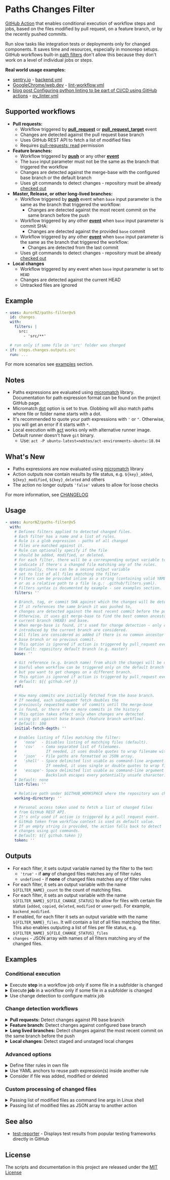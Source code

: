 # Paths Changes Filter

[GitHub Action](https://github.com/features/actions) that enables conditional execution of workflow steps and jobs, based on the files modified by pull request, on a feature
branch, or by the recently pushed commits.

Run slow tasks like integration tests or deployments only for changed components. It saves time and resources, especially in monorepo setups.
GitHub workflows built-in [path filters](https://docs.github.com/en/actions/reference/workflow-syntax-for-github-actions#onpushpull_requestpaths)
don't allow this because they don't work on a level of individual jobs or steps.

**Real world usage examples:**

- [sentry.io](https://sentry.io/) - [backend.yml](https://github.com/getsentry/sentry/blob/2ebe01feab863d89aa7564e6d243b6d80c230ddc/.github/workflows/backend.yml#L36)
- [GoogleChrome/web.dev](https://web.dev/) - [lint-workflow.yml](https://github.com/GoogleChrome/web.dev/blob/3a57b721e7df6fc52172f676ca68d16153bda6a3/.github/workflows/lint-workflow.yml#L26)
- [blog post Configuring python linting to be part of CI/CD using GitHub actions](https://dev.to/freshbooks/configuring-python-linting-to-be-part-of-cicd-using-github-actions-1731#what-files-does-it-run-against) - [py_linter.yml](https://github.com/iamtodor/demo-github-actions-python-linter-configuration/blob/main/.github/workflows/py_linter.yml#L31)

## Supported workflows

- **Pull requests:**
  - Workflow triggered by **[pull_request](https://docs.github.com/en/actions/reference/events-that-trigger-workflows#pull_request)**
    or **[pull_request_target](https://docs.github.com/en/actions/reference/events-that-trigger-workflows#pull_request_target)** event
  - Changes are detected against the pull request base branch
  - Uses GitHub REST API to fetch a list of modified files
  - Requires [pull-requests: read](https://docs.github.com/en/actions/using-jobs/assigning-permissions-to-jobs) permission
- **Feature branches:**
  - Workflow triggered by **[push](https://docs.github.com/en/actions/reference/events-that-trigger-workflows#push)**
    or any other **[event](https://docs.github.com/en/free-pro-team@latest/actions/reference/events-that-trigger-workflows)**
  - The `base` input parameter must not be the same as the branch that triggered the workflow
  - Changes are detected against the merge-base with the configured base branch or the default branch
  - Uses git commands to detect changes - repository must be already [checked out](https://github.com/actions/checkout)
- **Master, Release, or other long-lived branches:**
  - Workflow triggered by **[push](https://docs.github.com/en/actions/reference/events-that-trigger-workflows#push)** event
    when `base` input parameter is the same as the branch that triggered the workflow:
    - Changes are detected against the most recent commit on the same branch before the push
  - Workflow triggered by any other **[event](https://docs.github.com/en/free-pro-team@latest/actions/reference/events-that-trigger-workflows)**
    when `base` input parameter is commit SHA:
    - Changes are detected against the provided `base` commit
  - Workflow triggered by any other **[event](https://docs.github.com/en/free-pro-team@latest/actions/reference/events-that-trigger-workflows)**
    when `base` input parameter is the same as the branch that triggered the workflow:
    - Changes are detected from the last commit
  - Uses git commands to detect changes - repository must be already [checked out](https://github.com/actions/checkout)
- **Local changes**
  - Workflow triggered by any event when `base` input parameter is set to `HEAD`
  - Changes are detected against the current HEAD
  - Untracked files are ignored

## Example

```yaml
- uses: AurorNZ/paths-filter@v5
  id: changes
  with:
    filters: |
      src:
        - 'src/**'

  # run only if some file in 'src' folder was changed
- if: steps.changes.outputs.src
  run: ...
```

For more scenarios see [examples](#examples) section.

## Notes

- Paths expressions are evaluated using [micromatch](https://github.com/micromatch/micromatch) library.
  Documentation for path expression format can be found on the project GitHub page.
- Micromatch [dot](https://github.com/micromatch/micromatch#options) option is set to true.
  Globbing will also match paths where file or folder name starts with a dot.
- It's recommended to quote your path expressions with `'` or `"`. Otherwise, you will get an error if it starts with `*`.
- Local execution with [act](https://github.com/nektos/act) works only with alternative runner image. Default runner doesn't have `git` binary.
  - Use: `act -P ubuntu-latest=nektos/act-environments-ubuntu:18.04`

## What's New

- Paths expressions are now evaluated using [micromatch](https://github.com/micromatch/micromatch) library
- Action outputs now contain results by file status, e.g. `${key}_added`, `${key}_modified`, `${key}_deleted` and others
- The action no longer outputs `'false'` values to allow for loose checks

For more information, see [CHANGELOG](https://github.com/AurorNZ/paths-filter/blob/master/CHANGELOG.md)

## Usage

```yaml
- uses: AurorNZ/paths-filter@v5
  with:
    # Defines filters applied to detected changed files.
    # Each filter has a name and a list of rules.
    # Rule is a glob expression - paths of all changed
    # files are matched against it.
    # Rule can optionally specify if the file
    # should be added, modified, or deleted.
    # For each filter, there will be a corresponding output variable to
    # indicate if there's a changed file matching any of the rules.
    # Optionally, there can be a second output variable
    # set to list of all files matching the filter.
    # Filters can be provided inline as a string (containing valid YAML document),
    # or as a relative path to a file (e.g.: .github/filters.yaml).
    # Filters syntax is documented by example - see examples section.
    filters: ''

    # Branch, tag, or commit SHA against which the changes will be detected.
    # If it references the same branch it was pushed to,
    # changes are detected against the most recent commit before the push.
    # Otherwise, it uses git merge-base to find the best common ancestor between
    # current branch (HEAD) and base.
    # When merge-base is found, it's used for change detection - only changes
    # introduced by the current branch are considered.
    # All files are considered as added if there is no common ancestor with
    # base branch or no previous commit.
    # This option is ignored if action is triggered by pull_request event.
    # Default: repository default branch (e.g. master)
    base: ''

    # Git reference (e.g. branch name) from which the changes will be detected.
    # Useful when workflow can be triggered only on the default branch (e.g. repository_dispatch event)
    # but you want to get changes on a different branch.
    # This option is ignored if action is triggered by pull_request event.
    # default: ${{ github.ref }}
    ref:

    # How many commits are initially fetched from the base branch.
    # If needed, each subsequent fetch doubles the
    # previously requested number of commits until the merge-base
    # is found, or there are no more commits in the history.
    # This option takes effect only when changes are detected
    # using git against base branch (feature branch workflow).
    # Default: 100
    initial-fetch-depth: ''

    # Enables listing of files matching the filter:
    #   'none'  - Disables listing of matching files (default).
    #   'csv'   - Coma separated list of filenames.
    #             If needed, it uses double quotes to wrap filename with unsafe characters.
    #   'json'  - File paths are formatted as JSON array.
    #   'shell' - Space delimited list usable as command-line argument list in Linux shell.
    #             If needed, it uses single or double quotes to wrap filename with unsafe characters.
    #   'escape'- Space delimited list usable as command-line argument list in Linux shell.
    #             Backslash escapes every potentially unsafe character.
    # Default: none
    list-files: ''

    # Relative path under $GITHUB_WORKSPACE where the repository was checked out.
    working-directory: ''

    # Personal access token used to fetch a list of changed files
    # from GitHub REST API.
    # It's only used if action is triggered by a pull request event.
    # GitHub token from workflow context is used as default value.
    # If an empty string is provided, the action falls back to detect
    # changes using git commands.
    # Default: ${{ github.token }}
    token: ''
```

## Outputs

- For each filter, it sets output variable named by the filter to the text:
  - `'true'` - if **any** of changed files matches any of filter rules
  - `undefined` - if **none** of changed files matches any of filter rules
- For each filter, it sets an output variable with the name `${FILTER_NAME}_count` to the count of matching files.
- For each filter, it sets an output variable with the name `${FILTER_NAME}_${FILE_CHANGE_STATUS}` to allow for files with certain file status (`added`, `copied`, `deleted`, `modified` or `unmerged`). For example, `backend_modified`.
- If enabled, for each filter it sets an output variable with the name `${FILTER_NAME}_files`. It will contain a list of all files matching the filter. This also enables outputing a list of files per file status, e.g. `${FILTER_NAME}_${FILE_CHANGE_STATUS}_files`
- `changes` - JSON array with names of all filters matching any of the changed files.

## Examples

### Conditional execution

<details>
  <summary>Execute <b>step</b> in a workflow job only if some file in a subfolder is changed</summary>

```yaml
jobs:
  tests:
    runs-on: ubuntu-latest
    steps:
      - uses: actions/checkout@v4
      - uses: AurorNZ/paths-filter@v5
        id: filter
        with:
          filters: |
            backend:
              - 'backend/**'
            frontend:
              - 'frontend/**'

      # run only if 'backend' files were changed
      - name: backend tests
        if: steps.filter.outputs.backend
        run: ...

      # run only if 'frontend' files were changed
      - name: frontend tests
        if: steps.filter.outputs.frontend
        run: ...

      # run if 'backend' or 'frontend' files were changed
      - name: e2e tests
        if: steps.filter.outputs.backend || steps.filter.outputs.frontend
        run: ...
```

</details>

<details>
  <summary>Execute <b>job</b> in a workflow only if some file in a subfolder is changed</summary>

```yml
jobs:
  # JOB to run change detection
  changes:
    runs-on: ubuntu-latest
    # Required permissions
    permissions:
      pull-requests: read
    # Set job outputs to values from filter step
    outputs:
      backend: ${{ steps.filter.outputs.backend }}
      frontend: ${{ steps.filter.outputs.frontend }}
    steps:
      # For pull requests it's not necessary to checkout the code
      - uses: AurorNZ/paths-filter@v5
        id: filter
        with:
          filters: |
            backend:
              - 'backend/**'
            frontend:
              - 'frontend/**'

  # JOB to build and test backend code
  backend:
    needs: changes
    if: ${{ needs.changes.outputs.backend }}
    runs-on: ubuntu-latest
    steps:
      - uses: actions/checkout@v4
      - ...

  # JOB to build and test frontend code
  frontend:
    needs: changes
    if: ${{ needs.changes.outputs.frontend }}
    runs-on: ubuntu-latest
    steps:
      - uses: actions/checkout@v4
      - ...
```

</details>

<details>
<summary>Use change detection to configure matrix job</summary>

```yaml
jobs:
  # JOB to run change detection
  changes:
    runs-on: ubuntu-latest
    # Required permissions
    permissions:
      pull-requests: read
    outputs:
      # Expose matched filters as job 'packages' output variable
      packages: ${{ steps.filter.outputs.changes }}
    steps:
      # For pull requests it's not necessary to checkout the code
      - uses: AurorNZ/paths-filter@v5
        id: filter
        with:
          filters: |
            package1: src/package1
            package2: src/package2

  # JOB to build and test each of modified packages
  build:
    needs: changes
    strategy:
      matrix:
        # Parse JSON array containing names of all filters matching any of changed files
        # e.g. ['package1', 'package2'] if both package folders contains changes
        package: ${{ fromJSON(needs.changes.outputs.packages) }}
    runs-on: ubuntu-latest
    steps:
      - uses: actions/checkout@v4
      - ...
```

</details>

### Change detection workflows

<details>
  <summary><b>Pull requests:</b> Detect changes against PR base branch</summary>

```yaml
on:
  pull_request:
    branches: # PRs to the following branches will trigger the workflow
      - master
      - develop
jobs:
  build:
    runs-on: ubuntu-latest
    # Required permissions
    permissions:
      pull-requests: read
    steps:
      - uses: actions/checkout@v4
      - uses: AurorNZ/paths-filter@v5
        id: filter
        with:
          filters: ... # Configure your filters
```

</details>

<details>
  <summary><b>Feature branch:</b> Detect changes against configured base branch</summary>

```yaml
on:
  push:
    branches: # Push to following branches will trigger the workflow
      - feature/**
jobs:
  build:
    runs-on: ubuntu-latest
    steps:
      - uses: actions/checkout@v4
        with:
          # This may save additional git fetch roundtrip if
          # merge-base is found within latest 20 commits
          fetch-depth: 20
      - uses: AurorNZ/paths-filter@v5
        id: filter
        with:
          base: develop # Change detection against merge-base with this branch
          filters: ... # Configure your filters
```

</details>

<details>
  <summary><b>Long lived branches:</b> Detect changes against the most recent commit on the same branch before the push</summary>

```yaml
on:
  push:
    branches: # Push to the following branches will trigger the workflow
      - master
      - develop
      - release/**
jobs:
  build:
    runs-on: ubuntu-latest
    steps:
      - uses: actions/checkout@v4
      - uses: AurorNZ/paths-filter@v5
        id: filter
        with:
          # Use context to get the branch where commits were pushed.
          # If there is only one long-lived branch (e.g. master),
          # you can specify it directly.
          # If it's not configured, the repository default branch is used.
          base: ${{ github.ref }}
          filters: ... # Configure your filters
```

</details>

<details>
  <summary><b>Local changes:</b> Detect staged and unstaged local changes</summary>

```yaml
on:
  push:
    branches: # Push to following branches will trigger the workflow
      - master
      - develop
      - release/**
jobs:
  build:
    runs-on: ubuntu-latest
    steps:
      - uses: actions/checkout@v4

        # Some action that modifies files tracked by git (e.g. code linter)
      - uses: johndoe/some-action@v1

        # Filter to detect which files were modified
        # Changes could be, for example, automatically committed
      - uses: AurorNZ/paths-filter@v5
        id: filter
        with:
          base: HEAD
          filters: ... # Configure your filters
```

</details>

### Advanced options

<details>
  <summary>Define filter rules in own file</summary>

```yaml
- uses: AurorNZ/paths-filter@v5
  id: filter
  with:
    # Path to file where filters are defined
    filters: .github/filters.yaml
```

</details>

<details>
  <summary>Use YAML anchors to reuse path expression(s) inside another rule</summary>

```yaml
- uses: AurorNZ/paths-filter@v5
  id: filter
  with:
    # &shared is YAML anchor,
    # *shared references previously defined anchor
    # src filter will match any path under common, config and src folders
    filters: |
      shared: &shared
        - common/**
        - config/**
      src:
        - *shared
        - src/**
```

</details>

<details>
  <summary>Consider if file was added, modified or deleted</summary>

```yaml
- uses: AurorNZ/paths-filter@v5
  id: filter
  with:
    filters: |
      files:
        - '**'

# Changed file can be 'added', 'modified', 'deleted', 'copied', 'unmerged',
- name: added tests
  if: steps.filter.outputs.files_added
  run: ...

- name: added or modified tests
  if: steps.filter.outputs.files_added || steps.filter.outputs.files_modified
  run: ...

- name: all changes
  if: steps.filter.outputs.files_added || steps.filter.outputs.files_modified || steps.filter.outputs.files_deleted
  run: ...
```

</details>

### Custom processing of changed files

<details>
  <summary>Passing list of modified files as command line args in Linux shell</summary>

```yaml
- uses: AurorNZ/paths-filter@v5
  id: filter
  with:
    # Enable listing of files matching each filter.
    # Paths to files will be available in `${FILTER_NAME}_files` output variable.
    # Paths will be escaped and space-delimited.
    # Output is usable as command-line argument list in Linux shell
    list-files: shell

    # In this example changed files will be checked by linter.
    filters: |
      markdown:
        - '*.md'

# It doesn't make sense to lint deleted files.
# Therefore we specify we are only interested in added or modified files.
- name: Lint Markdown
  if: ${{ steps.filter.outputs.markdown_added || steps.filter.outputs.markdown_modified }}
  run: npx textlint ${{ steps.filter.outputs.markdown_added_files }} ${{ steps.filter.outputs.markdown_modified_files }}
```

</details>

<details>
  <summary>Passing list of modified files as JSON array to another action</summary>

```yaml
- uses: AurorNZ/paths-filter@v5
  id: filter
  with:
    # Enable listing of files matching each filter.
    # Paths to files will be available in `${FILTER_NAME}_files` output variable.
    # Paths will be formatted as JSON array
    list-files: json

    # In this example all changed files are passed to the following action to do
    # some custom processing.
    filters: |
      all:
        - '**'
- name: Lint Markdown
  uses: johndoe/some-action@v1
  with:
    files: ${{ steps.filter.outputs.all_files }}
```

</details>

## See also

- [test-reporter](https://github.com/dorny/test-reporter) - Displays test results from popular testing frameworks directly in GitHub

## License

The scripts and documentation in this project are released under the [MIT License](https://github.com/AurorNZ/paths-filter/blob/master/LICENSE)
